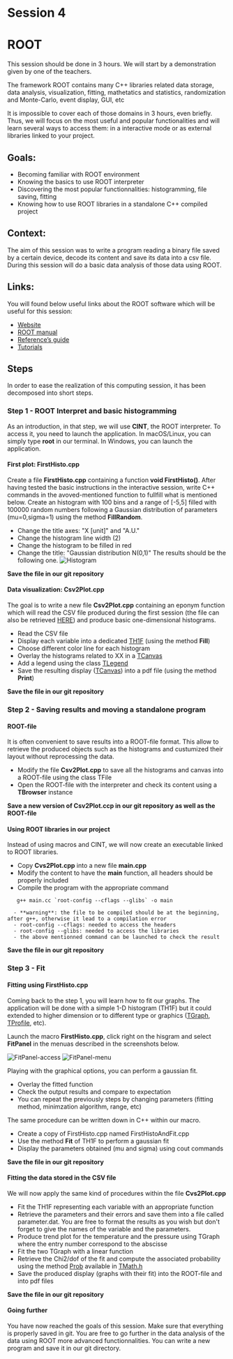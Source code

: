 # Session 4
#   ROOT

This session should be done in 3 hours.
We will start by a demonstration given by one of the teachers.


The framework ROOT contains many C++ libraries related data storage, data analysis, visualization, fitting, mathetatics and statistics, randomization and Monte-Carlo, event display, GUI, etc

It is impossible to cover each of those domains in 3 hours, even briefly.
Thus, we will  focus on the most useful and popular functionalities and will learn several ways to access them: in a interactive mode or as external libraries linked to your project.


## Goals:
  - Becoming familiar with ROOT environment
  - Knowing the basics to use ROOT interpreter
  - Discovering the most popular functionnalities: histogramming, file saving, fitting
  - Knowing how to use ROOT libraries in a standalone C++ compiled project


## Context:
The aim of this session was to write a program reading a binary file saved by a certain device, decode its content and save its data into a csv file.
During this session will do a basic data analysis of those data using ROOT.



## Links:
You will found below useful links about the ROOT software which will be useful for this session:
   - [Website](https://root.cern.ch/)
   - [ROOT manual](https://root.cern/manual/)
   - [Reference’s guide](https://root.cern/doc/master/)
   - [Tutorials](https://root.cern/doc/master/group__Tutorials.html)


## Steps

In order to ease the realization of this computing session, it has been decomposed into short steps.

### Step 1 - ROOT Interpret and basic histogramming

As an introduction, in that step, we will use **CINT**, the ROOT interpreter.
To access it, you need to launch the application. In macOS/Linux, you can simply type **root** in our terminal. In Windows, you can launch the application.

#### First plot: FirstHisto.cpp

Create a file **FirstHisto.cpp** containing a function **void FirstHisto()**.
After having tested the basic instructions in the interactive session, write C++ commands in the avoved-mentioned function to fullfill what is mentioned below.
Create an histogram with 100 bins and a range of [-5,5] filled with 100000 random numbers following a Gaussian distribution of parameters (mu=0,sigma=1) using the method **FillRandom**.
   - Change the title axes: "X [unit]" and "A.U."
   - Change the histogram line width (2) 
   - Change the histogram to be filled in red
   - Change the title: "Gaussian distribution N(0,1)"
The results should be the following one.
![Histogram](Session4Files/histo.png)

**Save the file in our git repository**

#### Data visualization: Csv2Plot.cpp

The goal is to write a new file **Csv2Plot.cpp** containing an eponym function which will read the CSV file produced during the first session (the file can also be retrieved [HERE](session4/sensor2.csv)) and produce basic one-dimensional histograms.
   - Read the CSV file
   - Display each variable into a dedicated [TH1F](https://root.cern.ch/doc/master/classTH1F.html) (using the method **Fill**)
   - Choose different color line for each histogram
   - Overlay the histograms related to XX in a [TCanvas](https://root.cern.ch/doc/master/classTCanvas.html)
   - Add a legend using the class [TLegend](https://root.cern.ch/doc/master/classTLegend.html)
   - Save the resulting display ([TCanvas](https://root.cern.ch/doc/master/classTCanvas.html)) into a pdf file (using the method **Print**)

**Save the file in our git repository**

### Step 2 - Saving results and moving a standalone program

#### ROOT-file

It is often convenient to save results into a ROOT-file format.
This allow to retrieve the produced objects such as the histograms and custumized their layout without reprocessing the data.


   - Modify the file **Csv2Plot.cpp** to save all the histograms and canvas into a ROOT-file using the class TFile
   - Open the ROOT-file with the interpreter and check its content using a **TBrowser** instance

**Save a new version of Csv2Plot.ccp in our git repository as well as the ROOT-file**

#### Using ROOT libraries in our project

Instead of using macros and CINT, we will now create an executable linked to ROOT libraries.

   - Copy **Cvs2Plot.cpp** into a new file **main.cpp**
   - Modify the content to have the **main** function, all headers should be properly included
   - Compile the program with the appropriate command
   ``` 
      g++ main.cc `root-config --cflags --glibs` -o main 
   ```
      - **warning**: the file to be compiled should be at the beginning, after g++, otherwise it lead to a compilation error
      - root-config --cflags: needed to access the headers
      - root-config --glibs: needed to access the libraries
      - the above mentionned command can be launched to check the result

**Save the file in our git repository**


### Step 3 - Fit


#### Fitting using FirstHisto.cpp

Coming back to the step 1, you will learn how to fit our graphs.
The application will be done with a simple 1-D histogram (TH1F) but it could extended
to higher dimension or to different type or graphics ([TGraph](https://root.cern.ch/doc/master/classTGraph.html), [TProfile](https://root.cern.ch/doc/master/classTProfile.html), etc).

Launch the macro **FirstHisto.cpp**, click right on the hisgram and select **FitPanel** in the menuas described in the screenshots below.

![FitPanel-access](Session4Files/FitPanel_1.png)
![FitPanel-menu](Session4Files/FitPanel_2.png)

Playing with the graphical options, you can perform a gaussian fit.
  - Overlay the fitted function
  - Check the output results and compare to expectation
  - You can repeat the previously steps by changing parameters (fitting method, minimzation algorithm, range, etc)

The same procedure can be written down in C++ within our macro.
   - Create a copy of FirstHisto.cpp named FirstHistoAndFit.cpp
   - Use the method **Fit** of TH1F to perform a gaussian fit
   - Display the parameters obtained (mu and sigma) using cout commands

**Save the file in our git repository**

#### Fitting the data stored in the CSV file

We will now apply the same kind of procedures within the file **Cvs2Plot.cpp**


  - Fit the TH1F representing each variable with an appropriate function
  - Retrieve the parameters and their errors and save them into a file called parameter.dat. You are free to format the results as you wish but don't forget to give the names of the variable and the parameters.
  - Produce trend plot for the temperature and the pressure using TGraph where the entry number correspond to the abscisse
  - Fit the two TGraph with a linear function
  - Retrieve the Chi2/dof of the fit and compute the associated probability using the method [Prob](https://root.cern.ch/root/html524/TMath.html#TMath:Prob) available in [TMath.h](https://root.cern.ch/root/html524/TMath.html)
  - Save the produced display (graphs with their fit) into the ROOT-file and into pdf files


**Save the file in our git repository**

#### Going further

You have now reached the goals of this session.
Make sure that everything is properly saved in git.
You are free to go further in the data analysis of the data using ROOT more advanced functionnalities.
You can write a new program and save it in our git directory.





